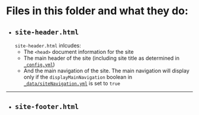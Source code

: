 # Files in this folder and what they do:


- ## `site-header.html`
    `site-header.html` inlcudes:
    - The `<head>` document information for the site
    - The main header of the site (including site title as determined in [`_config.yml`](../_config.yml))
    - And the main navigation of the site. The main navigation will display only if the `displayMainNavigation` boolean in [`_data/siteNavigation.yml`](../_data/siteNavigation.yml) is set to `true`


---



- ## `site-footer.html`
